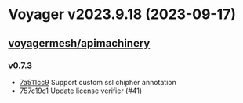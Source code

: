 # Voyager v2023.9.18 (2023-09-17)


## [voyagermesh/apimachinery](https://github.com/voyagermesh/apimachinery)

### [v0.7.3](https://github.com/voyagermesh/apimachinery/releases/tag/v0.7.3)

- [7a511cc9](https://github.com/voyagermesh/apimachinery/commit/7a511cc9) Support custom ssl chipher annotation
- [757c19c1](https://github.com/voyagermesh/apimachinery/commit/757c19c1) Update license verifier (#41)



